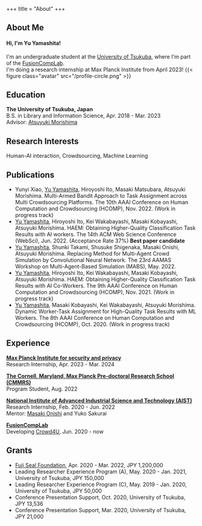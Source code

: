 +++
title = "About"
+++

## About Me
#### Hi, I'm Yu Yamashita!
I'm an undergraduate student at the [University of Tsukuba](https://www.tsukuba.ac.jp/en/),
where I'm part of the [FusionCompLab](https://fusioncomplab.org/index.html).<br>
I'm doing a research internship at Max Planck Institute from April 2023!
{{< figure class="avatar" src="/profile-circle.png" >}}

<!--
This is a Hugo based resume template. You can find the full source code on
[GitHub](https://github.com/ojroques/hugo-researcher).
-->

## Education
**The University of Tsukuba, Japan**<br>
B.S. in Library and Information Science, Apr. 2018 - Mar. 2023<br>
Advisor: [Atsuyuki Morishima](https://fusioncomplab.org/people/atsuyuki/index.html)

## Research Interests
Human-AI interaction, Crowdsourcing, Machine Learning

<!-- 
aaaula placerat ex, a consectetur odio
pharetra quis[^1]. Mauris id urna ante.

Fusce pharetra diam ac nisi aliquet, velegestas ex iaculis. Pellentesque
laoreet cursus tellus sed pellentesque. Praesent a rhoncus elit[^2]. Nunc
ipsum nisl, consequat sit amet pretium quis, gravida id ipsum.
-->

## Publications
- Yunyi Xiao, <u>Yu Yamashita</u>, Hiroyoshi Ito, Masaki Matsubara, Atsuyuki Morishima. Multi-Armed Bandit Approach to Task Assignment across Multi Crowdsourcing Platforms. The 10th AAAI Conference on Human Computation and Crowdsourcing (HCOMP), Nov. 2022. (Work in progress track)
- <u>Yu Yamashita</u>, Hiroyoshi Ito, Kei Wakabayashi, Masaki Kobayashi, Atsuyuki Morishima. HAEM: Obtaining Higher-Quality Classification Task Results with AI workers. The 14th ACM Web Science Conference (WebSci), Jun. 2022. (Acceptance Rate 37%) <b>Best paper candidate</b>
- <u>Yu Yamashita</u>, Shunki Takami, Shusuke Shigenaka, Masaki Onishi, Atsuyuki Morishima. Replacing Method for Multi-Agent Crowd Simulation by Convolutional Neural Network. The 23rd AAMAS Workshop on Multi-Agent-Based Simulation (MABS), May. 2022.
- <u>Yu Yamashita</u>, Hiroyoshi Ito, Kei Wakabayashi, Masaki Kobayashi, Atsuyuki Morishima. HAEM: Obtaining Higher-Quality Classification Task Results with AI Co-Workers. The 9th AAAI Conference on Human Computation and Crowdsourcing (HCOMP), Nov. 2021. (Work in progress track)
- <u>Yu Yamashita</u>, Masaki Kobayashi, Kei Wakabayashi, Atsuyuki Morishima. Dynamic Worker-Task Assignment for High-Quality Task Results with ML Workers. The 8th AAAI Conference on Human Computation and Crowdsourcing (HCOMP), Oct. 2020. (Work in progress track)

<!--
In chronological order:
1. F.Bar, J.Doe: Effects of having a placeholder of a name
2. S.Holmes, J.Watson: Consequences of living with a sociopath in London
-->

## Experience
**[Max Planck Institute for security and privacy](https://www.mpi-sp.org/)**<br>
Research Internship, Apr. 2023 - Mar. 2024

**[The Cornell, Maryland, Max Planck Pre-doctoral Research School (CMMRS)](https://cmmrs.mpi-sws.org/)**<br>
Program Student, Aug. 2022<br>

**[National Institute of Advanced Industrial Science and Technology (AIST)](https://www.aist.go.jp/index_en.html)**<br>
Research Internship, Feb. 2020 - Jun. 2022<br>
Mentor: [Masaki Onishi](http://onishi-lab.jp/index-e.html) and Yuko Sakurai<br>

**[FusionCompLab](https://fusioncomplab.org/index.html)**<br>
Developing [Crowd4U](https://crowd4u.org/en/), Jun. 2020 - now<br>

## Grants
- [Fuji Seal Foundation](https://www.fujiseal.or.jp/en/), Apr. 2020 - Mar. 2022, JPY 1,200,000
- Leading Researcher Experience Program (A), May. 2020 - Jan. 2021, University of Tsukuba, JPY 150,000
- Leading Researcher Experience Program (C), May. 2019 - Jan. 2020, University of Tsukuba, JPY 50,000
- Conference Presentation Support, Oct. 2020, University of Tsukuba, JPY 13,536
- Conference Presentation Support, Mar. 2020, University of Tsukuba, JPY 21,000

<!--
## Typography

This is a [link](http://google.com). Something *italics* and something **bold**.

Here is a table:

Year | Award | Category
-----|-------|--------
2014 | Emmy  | Won Outstanding Lead Actor in a miniseries or a movie
2015 | BAFTA | Nominated for Best Leading Actor for Sherlock
2014 | Satellite | Won Best Actor miniseries or television film

Here is a horizontal rule:

---

Here is a blockquote:

> To a great mind, nothing is little

Here is a `code` block:

```python
def is_elementary():
  return True
```

## References

* Foo Bar: Head of Department, Placeholder Names, Lorem
* John Doe: Associate Professor, Department of Computer Science, Ipsum

[^1]: This is the first footnote.
[^2]: This is the second footnote.
-->